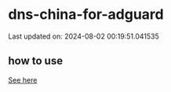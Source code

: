 # dns-china-for-adguard

Last updated on: 2024-08-02 00:19:51.041535

## how to use

[See here](https://github.com/AdguardTeam/AdGuardHome/wiki/Configuration#upstreams-from-file)